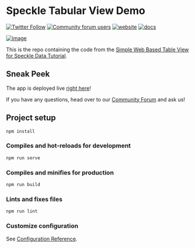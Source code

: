 # Speckle Tabular View Demo

[![Twitter Follow](https://img.shields.io/twitter/follow/SpeckleSystems?style=social)](https://twitter.com/SpeckleSystems) [![Community forum users](https://img.shields.io/discourse/users?server=https%3A%2F%2Fdiscourse.speckle.works&style=flat-square&logo=discourse&logoColor=white)](https://discourse.speckle.works) [![website](https://img.shields.io/badge/https://-speckle.systems-royalblue?style=flat-square)](https://speckle.systems) [![docs](https://img.shields.io/badge/docs-speckle.guide-orange?style=flat-square&logo=read-the-docs&logoColor=white)](https://speckle.guide/dev/)

[![image](https://speckle.systems/content/images/size/w2000/2021/08/TableTutorial.png)](https://speckle.systems/tutorials/a-simple-web-based-tabular-view-for-speckle-data/)

This is the repo containing the code from the [Simple Web Based Table View for Speckle Data Tutorial](https://speckle.systems/tutorials/a-simple-web-based-tabular-view-for-speckle-data/). 

## Sneak Peek

The app is deployed live [right here](specklesystems/object-table-demo)!

If you have any questions, head over to our [Community Forum](https://speckle.systems) and ask us!


## Project setup
```
npm install
```

### Compiles and hot-reloads for development
```
npm run serve
```

### Compiles and minifies for production
```
npm run build
```

### Lints and fixes files
```
npm run lint
```

### Customize configuration
See [Configuration Reference](https://cli.vuejs.org/config/).
